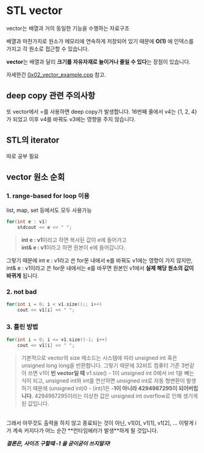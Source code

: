 # STL vector
vector는 배열과 거의 동일한 기능을 수행하는 자료구조

배열과 마찬가지로 원소가 메모리에 연속하게 저장되어 있기 때문에 **O(1)** 에 인덱스를 가지고 각 원소로 접근할 수 있습니다. 

**vector**는 배열과 달리 **크기를 자유자재로 늘이거나 줄일 수 있다**는 장점이 있습니다.

자세한건 [0x02_vector_example.cpp](./0x02_vector_example.cpp) 참고.

## deep copy 관련 주의사항
또 vector에서 =를 사용하면 deep copy가 발생합니다. 16번째 줄에서 v4는 {1, 2, 4}가 되었고 이후 v4를 바꿔도 v3에는 영향을 주지 않습니다.


## STL의 iterator 
따로 공부 필요


## vector 원소 순회
### 1. range-based for loop 이용
 list, map, set 등에서도 모두 사용가능

```cpp
for(int e : v1)
    stdcout << e << " ";
```
> **int e : v1**이라고 하면 복사된 값이 e에 들어가고 <br>
**int& e : v1**이라고 하면 원본이 e에 들어갑니다. 

그렇기 때문에 int e : v1라고 쓴 for문 내에서 e를 바꿔도 v1에는 영향이 가지 않지만, int& e : v1이라고 쓴 for문 내에서는 e를 바꾸면 원본인 v1에서 **실제 해당 원소의 값이 바뀌게** 됩니다.


### 2. not bad
```cpp
for(int i = 0; i < v1.size();; i++)
    cout << v1[i] << " ";
```

### 3. 틀린 방법
```cpp
for(int i = 0; i <= v1.size()-1; i++)
    cout << v1[i] << " ";
```

> 기본적으로 vector의 size 메소드는 시스템에 따라 unsigned int 혹은 unsigned long long을 반환합니다. 그렇기 때문에 32비트 컴퓨터 기준 3번같이 쓰면 v1이 **빈 vector일 때** v1.size() - 1이 unsigned int 0에서 int 1을 빼는 식이 되고, unsigned int와 int를 연산하면 unsigned int로 자동 형변환이 발생하기 때문에 (unsigned int)0 - (int)1은 **-1이 아니라 4294967295이 되어버립니다.** 4294967295이라는 이상한 값은 unsigned int overflow로 인해 생기게 된 값입니다.
<br>
그래서 아무것도 출력을 하지 않고 종료되는 것이 아닌, v1[0], v1[1], v1[2], ...  이렇게 i가 계속 커지다가 어느 순간 **런타임에러가 발생**하게 될 것입니다.

***결론은, 사이즈 구할때 -1 을 굳이굳이 쓰지말자!***